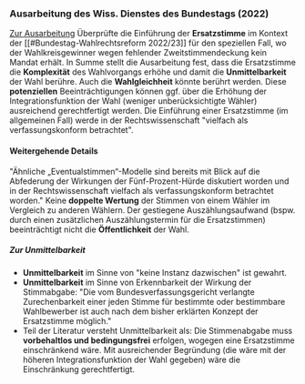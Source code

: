 ### Ausarbeitung des Wiss. Dienstes des Bundestags (2022)
[Zur Ausarbeitung](https://www.bundestag.de/resource/blob/916908/b6b6d93b8c360555df03d65038f7c630/WD-3-117-22-pdf.pdf)
Überprüfte die Einführung der **Ersatzstimme** im Kontext der [[#Bundestag-Wahlrechtsreform 2022/23]] für den speziellen Fall, wo der Wahlkreisgewinner wegen fehlender Zweitstimmendeckung kein Mandat erhält. In Summe stellt die Ausarbeitung fest, dass die Ersatzstimme die **Komplexität** des Wahlvorgangs erhöhe und damit die **Unmittelbarkeit** der Wahl berühre. Auch die **Wahlgleichheit** könnte berührt werden. Diese **potenziellen** Beeinträchtigungen können ggf. über die Erhöhung der Integrationsfunktion der Wahl (weniger unberücksichtigte Wähler) ausreichend gerechtfertigt werden. Die Einführung einer Ersatzstimme (im allgemeinen Fall) werde in der Rechtswissenschaft "vielfach als verfassungskonform betrachtet".
#### Weitergehende Details
"Ähnliche „Eventualstimmen“-Modelle sind bereits mit Blick auf die Abfederung der Wirkungen der Fünf-Prozent-Hürde diskutiert worden und in der Rechtswissenschaft vielfach als verfassungskonform betrachtet worden."
Keine **doppelte Wertung** der Stimmen von einem Wähler im Vergleich zu anderen Wählern.
Der gestiegene Auszählungsaufwand (bspw. durch einen zusätzlichen Auszählungstermin für die Ersatzstimmen) beeinträchtigt nicht die **Öffentlichkeit** der Wahl.
##### Zur Unmittelbarkeit
- **Unmittelbarkeit** im Sinne von "keine Instanz dazwischen" ist gewahrt.
- **Unmittelbarkeit** im Sinne von Erkennbarkeit der Wirkung der Stimmabgabe: "Die vom Bundesverfassungsgericht verlangte Zurechenbarkeit einer jeden Stimme für bestimmte oder bestimmbare Wahlbewerber ist auch nach dem bisher erklärten Konzept der Ersatzstimme möglich."
- Teil der Literatur versteht Unmittelbarkeit als: Die Stimmenabgabe muss **vorbehaltlos und bedingungsfrei** erfolgen, wogegen eine Ersatzstimme einschränkend wäre. Mit ausreichender Begründung (die wäre mit der höheren Integrationsfunktion der Wahl gegeben) wäre die Einschränkung gerechtfertigt.